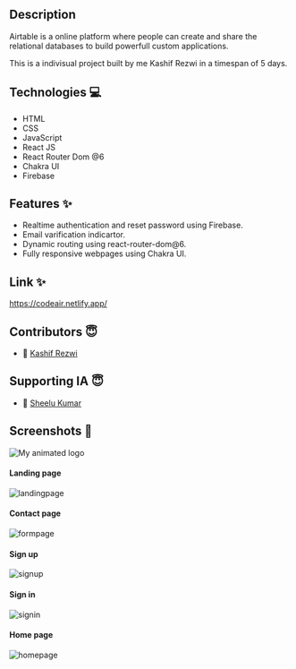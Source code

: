 
 ## Description
   Airtable is a online platform where people can create and share the relational databases to build powerfull custom applications. 
   
   This is a indivisual project built by me Kashif Rezwi in a timespan of 5 days.
   
 ## Technologies 💻
- HTML
- CSS
- JavaScript
- React JS
- React Router Dom @6
- Chakra UI
- Firebase

## Features ✨
- Realtime authentication and reset password using Firebase.
- Email varification indicartor.
- Dynamic routing using react-router-dom@6.
- Fully responsive webpages using Chakra UI.

## Link ✨
   https://codeair.netlify.app/
   
## Contributors  😇
- 👤 [Kashif Rezwi](https://github.com/Kashifrezwi)

## Supporting IA  😇
- 👤 [Sheelu Kumar](https://github.com/sheeluofficial)


## Screenshots  📸

![My animated logo](/Images/landingpage.jpg)

#### Landing page

<img src="/Images/landingpage.jpg" alt="landingpage" />


#### Contact page

<img src="/Images/formpage.jpg" alt="formpage" />


#### Sign up

<img src="/Images/signup.jpg" alt="signup" />


#### Sign in 

<img src="/Images/signin.jpg" alt="signin" />


#### Home page 

<img src="/Images/homepage.jpg" alt="homepage" />


